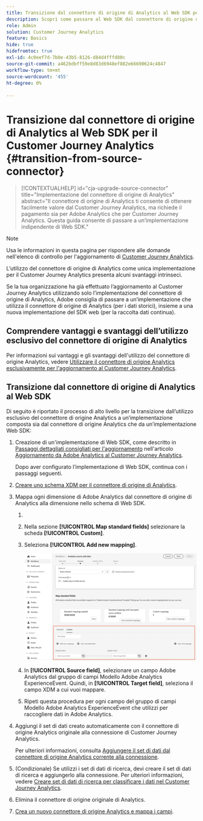 ```yaml
---
title: Transizione dal connettore di origine di Analytics al Web SDK per il Customer Journey Analytics
description: Scopri come passare al Web SDK dal connettore di origine di Analytics durante l’aggiornamento al Customer Journey Analytics
role: Admin
solution: Customer Journey Analytics
feature: Basics
hide: true
hidefromtoc: true
exl-id: 4c0eef7d-7b0e-43b5-8126-d84d4fffd80c
source-git-commit: a462bdbff59e8d83d6948ef882e66690624c4847
workflow-type: tm+mt
source-wordcount: '455'
ht-degree: 0%

---
```


# Transizione dal connettore di origine di Analytics al Web SDK per il Customer Journey Analytics {#transition-from-source-connector}

<!-- markdownlint-disable MD034 -->

>[!CONTEXTUALHELP]
>id="cja-upgrade-source-connector"
>title="Implementazione del connettore di origine di Analytics"
>abstract="Il connettore di origine di Analytics ti consente di ottenere facilmente valore dal Customer Journey Analytics, ma richiede il pagamento sia per Adobe Analytics che per Customer Journey Analytics. Questa guida consente di passare a un’implementazione indipendente di Web SDK."

<!-- markdownlint-enable MD034 -->

>[!NOTE]
> 
>Usa le informazioni in questa pagina per rispondere alle domande nell&#39;elenco di controllo per l&#39;aggiornamento di [Customer Journey Analytics](https://gigazelle.github.io/cja-ttv/).

L’utilizzo del connettore di origine di Analytics come unica implementazione per il Customer Journey Analytics presenta alcuni svantaggi intrinseci.

Se la tua organizzazione ha già effettuato l’aggiornamento al Customer Journey Analytics utilizzando solo l’implementazione del connettore di origine di Analytics, Adobe consiglia di passare a un’implementazione che utilizza il connettore di origine di Analytics (per i dati storici), insieme a una nuova implementazione del SDK web (per la raccolta dati continua).

## Comprendere vantaggi e svantaggi dell’utilizzo esclusivo del connettore di origine di Analytics

Per informazioni sui vantaggi e gli svantaggi dell&#39;utilizzo del connettore di origine Analytics, vedere [Utilizzare il connettore di origine Analytics esclusivamente per l&#39;aggiornamento al Customer Journey Analytics](/help/getting-started/cja-upgrade/cja-upgrade-source-connector-exclusively.md).

## Transizione dal connettore di origine di Analytics al Web SDK

Di seguito è riportato il processo di alto livello per la transizione dall’utilizzo esclusivo del connettore di origine Analytics a un’implementazione composta sia dal connettore di origine Analytics che da un’implementazione Web SDK:

1. Creazione di un&#39;implementazione di Web SDK, come descritto in [Passaggi dettagliati consigliati per l&#39;aggiornamento](/help/getting-started/cja-upgrade/cja-upgrade-recommendations.md#detailed-recommended-upgrade-steps) nell&#39;articolo [Aggiornamento da Adobe Analytics al Customer Journey Analytics](/help/getting-started/cja-upgrade/cja-upgrade-recommendations.md).

   Dopo aver configurato l’implementazione di Web SDK, continua con i passaggi seguenti.

1. [Creare uno schema XDM per il connettore di origine di Analytics](/help/getting-started/cja-upgrade/cja-upgrade-source-connector-schema.md).

1. Mappa ogni dimensione di Adobe Analytics dal connettore di origine di Analytics alla dimensione nello schema di Web SDK.

   1. 
      <!-- how do you get here -->

   1. Nella sezione **[!UICONTROL Map standard fields]** selezionare la scheda **[!UICONTROL Custom]**.

   1. Seleziona **[!UICONTROL Add new mapping]**.

      ![mappa campi schema](assets/schema-mapping.png)

   1. In **[!UICONTROL Source field]**, selezionare un campo Adobe Analytics dal gruppo di campi Modello Adobe Analytics ExperienceEvent. Quindi, in **[!UICONTROL Target field]**, seleziona il campo XDM a cui vuoi mappare.

   1. Ripeti questa procedura per ogni campo del gruppo di campi Modello Adobe Analytics ExperienceEvent che utilizzi per raccogliere dati in Adobe Analytics.

1. Aggiungi il set di dati creato automaticamente con il connettore di origine Analytics originale alla connessione di Customer Journey Analytics.

   Per ulteriori informazioni, consulta [Aggiungere il set di dati dal connettore di origine Analytics corrente alla connessione](/help/getting-started/cja-upgrade/cja-upgrade-source-connector-dataset.md).

1. (Condizionale) Se utilizzi i set di dati di ricerca, devi creare il set di dati di ricerca e aggiungerlo alla connessione. Per ulteriori informazioni, vedere [Creare set di dati di ricerca per classificare i dati nel Customer Journey Analytics](/help/getting-started/cja-upgrade/cja-upgrade-dataset-lookup.md).

1. Elimina il connettore di origine originale di Analytics. <!-- need to add steps somewhere about how to do this -->

1. [Crea un nuovo connettore di origine Analytics e mappa i campi](/help/getting-started/cja-upgrade/cja-upgrade-source-connector.md).
